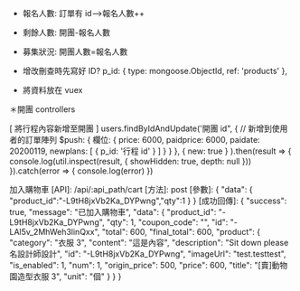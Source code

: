 - 報名人數:
  訂單有 id-->報名人數++

- 剩餘人數:
  開團-報名人數

- 募集狀況:
  開團人數=報名人數

- 增改刪查時先寫好 ID?
  p_id: {
  type: mongoose.ObjectId,
  ref: 'products'
  },

- 將資料放在 vuex

＊開團 controllers

[ 將行程內容新增至開團 ]
users.findByIdAndUpdate('開團 id",
{
// 新增到使用者的訂單陣列
$push: {
欄位: {
price: 6000,
paidprice: 6000,
paidate: 20200119,
newplans: [
{
p_id: '行程 id'
}
]
}
}
}, { new: true }
).then(result => {
console.log(util.inspect(result, { showHidden: true, depth: null }))
}).catch(error => {
console.log(error)
})

加入購物車
[API]: /api/:api_path/cart
[方法]: post
[參數]: { "data": { "product_id":"-L9tH8jxVb2Ka_DYPwng","qty":1 } }
[成功回傳]:
{
"success": true,
"message": "已加入購物車",
"data": {
"product_id": "-L9tH8jxVb2Ka_DYPwng",
"qty": 1,
"coupon_code": "",
"id": "-LAl5v_2MhWeh3linQxx",
"total": 600,
"final_total": 600,
"product": {
"category": "衣服 3",
"content": "這是內容",
"description": "Sit down please 名設計師設計",
"id": "-L9tH8jxVb2Ka_DYPwng",
"imageUrl": "test.testtest",
"is_enabled": 1,
"num": 1,
"origin_price": 500,
"price": 600,
"title": "[賣]動物園造型衣服 3",
"unit": "個"
}
}
}
